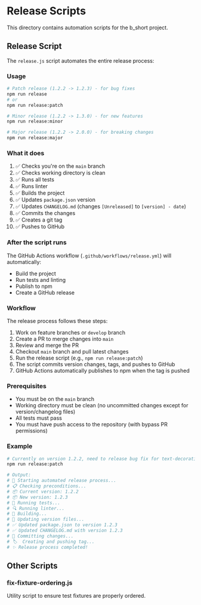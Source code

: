 # Release Scripts

This directory contains automation scripts for the b_short project.

## Release Script

The `release.js` script automates the entire release process:

### Usage

```bash
# Patch release (1.2.2 -> 1.2.3) - for bug fixes
npm run release
# or
npm run release:patch

# Minor release (1.2.2 -> 1.3.0) - for new features
npm run release:minor

# Major release (1.2.2 -> 2.0.0) - for breaking changes
npm run release:major
```

### What it does

1. ✅ Checks you're on the `main` branch
2. ✅ Checks working directory is clean
3. ✅ Runs all tests
4. ✅ Runs linter
5. ✅ Builds the project
6. ✅ Updates `package.json` version
7. ✅ Updates `CHANGELOG.md` (changes `[Unreleased]` to `[version] - date`)
8. ✅ Commits the changes
9. ✅ Creates a git tag
10. ✅ Pushes to GitHub

### After the script runs

The GitHub Actions workflow (`.github/workflows/release.yml`) will automatically:

- Build the project
- Run tests and linting
- Publish to npm
- Create a GitHub release

### Workflow

The release process follows these steps:

1. Work on feature branches or `develop` branch
2. Create a PR to merge changes into `main`
3. Review and merge the PR
4. Checkout `main` branch and pull latest changes
5. Run the release script (e.g., `npm run release:patch`)
6. The script commits version changes, tags, and pushes to GitHub
7. GitHub Actions automatically publishes to npm when the tag is pushed

### Prerequisites

- You must be on the `main` branch
- Working directory must be clean (no uncommitted changes except for version/changelog files)
- All tests must pass
- You must have push access to the repository (with bypass PR permissions)

### Example

```bash
# Currently on version 1.2.2, need to release bug fix for text-decoration
npm run release:patch

# Output:
# 🚀 Starting automated release process...
# 📋 Checking preconditions...
# 📦 Current version: 1.2.2
# 📦 New version: 1.2.3
# 🧪 Running tests...
# 🔍 Running linter...
# 🔨 Building...
# 📝 Updating version files...
# ✅ Updated package.json to version 1.2.3
# ✅ Updated CHANGELOG.md with version 1.2.3
# 💾 Committing changes...
# 🏷️  Creating and pushing tag...
# ✨ Release process completed!
```

## Other Scripts

### fix-fixture-ordering.js

Utility script to ensure test fixtures are properly ordered.
